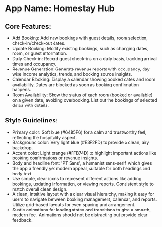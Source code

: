 # **App Name**: Homestay Hub

## Core Features:

- Add Booking: Add new bookings with guest details, room selection, check-in/check-out dates.
- Update Booking: Modify existing bookings, such as changing dates, room, or guest information.
- Daily Check-in: Record guest check-ins on a daily basis, tracking arrival times and occupancy.
- Revenue Generation: Generate revenue reports with occupancy, day wise income analytics, trends, and booking source insights.
- Calendar Blocking: Display a calendar showing booked dates and room availability. Dates are blocked as soon as booking confirmation happens.
- Room Availability: Show the status of each room (booked or available) on a given date, avoiding overbooking. List out the bookings of selected dates with details.

## Style Guidelines:

- Primary color: Soft blue (#64B5F6) for a calm and trustworthy feel, reflecting the hospitality aspect.
- Background color: Very light blue (#E3F2FD) to provide a clean, airy backdrop.
- Accent color: Light orange (#FFB74D) to highlight important actions like booking confirmations or revenue insights.
- Body and headline font: 'PT Sans', a humanist sans-serif, which gives the app a friendly yet modern appeal, suitable for both headings and body text.
- Use simple, clear icons to represent different actions like adding bookings, updating information, or viewing reports. Consistent style to match overall clean design.
- A clean, intuitive layout with a clear visual hierarchy, making it easy for users to navigate between booking management, calendar, and reports. Utilize grid-based layouts for even spacing and arrangement.
- Subtle animations for loading states and transitions to give a smooth, modern feel. Animations should not be distracting but provide clear feedback.
